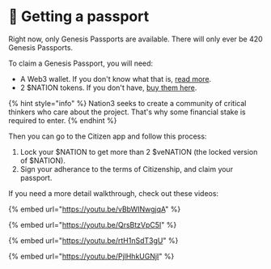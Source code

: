 # 🛂 Getting a passport

Right now, only Genesis Passports are available. There will only ever be 420 Genesis Passports.

To claim a Genesis Passport, you will need:

* A Web3 wallet. If you don't know what that is, [read more](https://learn.rainbow.me/understanding-web3).
* 2 $NATION tokens. If you don't have, [buy them here](https://app.balancer.fi/#/ethereum/trade/ether/0x333A4823466879eeF910A04D473505da62142069).

{% hint style="info" %}
Nation3 seeks to create a community of critical thinkers who care about the project. That's why some financial stake is required to enter.
{% endhint %}

Then you can go to the Citizen app and follow this process:

1. Lock your $NATION to get more than 2 $veNATION (the locked version of $NATION).
2. Sign your adherance to the terms of Citizenship, and claim your passport.

If you need a more detail walkthrough, check out these videos:

{% embed url="https://youtu.be/vBbWINwgjqA" %}

{% embed url="https://youtu.be/QrsBtzVpC5I" %}

{% embed url="https://youtu.be/rtH1nSdT3gU" %}

{% embed url="https://youtu.be/PjlHhkUGNjI" %}

